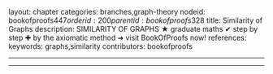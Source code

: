 layout: chapter
categories: branches,graph-theory
nodeid: bookofproofs$447
orderid: 200
parentid: bookofproofs$328
title: Similarity of Graphs
description: SIMILARITY OF GRAPHS &#9733; graduate maths &#10004; step by step &#10010; by the axiomatic method &#10140; visit BookOfProofs now!
references: 
keywords: graphs,similarity
contributors: bookofproofs

---


---


